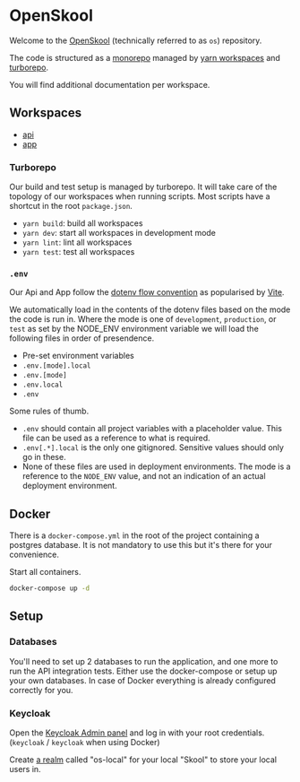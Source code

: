 # OpenSkool

Welcome to the [OpenSkool](https://openskool.be) \(technically referred to as `os`\)
repository.

The code is structured as a [monorepo](https://monorepo.tools) managed by [yarn workspaces](https://yarnpkg.com/features/workspaces)
and [turborepo](https://github.com/vercel/turborepo).

You will find additional documentation per workspace.

## Workspaces

- [api](./api/README.md)
- [app](./app/README.md)

### Turborepo

Our build and test setup is managed by turborepo. It will take care of the topology
of our workspaces when running scripts. Most scripts have a shortcut in the root
`package.json`.

- `yarn build`: build all workspaces
- `yarn dev`: start all workspaces in development mode
- `yarn lint`: lint all workspaces
- `yarn test`: test all workspaces

### `.env`

Our Api and App follow the [dotenv flow convention](https://github.com/kerimdzhanov/dotenv-flow) as popularised by [Vite](https://vitejs.dev/guide/env-and-mode.html#env-files).

We automatically load in the contents of the dotenv files based on the mode the
code is run in. Where the mode is one of `development`, `production`, or `test`
as set by the NODE_ENV environment variable we will load the following files in
order of presendence.

- Pre-set environment variables
- `.env.[mode].local`
- `.env.[mode]`
- `.env.local`
- `.env`

Some rules of thumb.

- `.env` should contain all project variables with a placeholder value. This file can be used as a reference to what is required.
- `.env[.*].local` is the only one gitignored. Sensitive values should only go in these.
- None of these files are used in deployment environments. The mode is a reference to the `NODE_ENV` value, and not an indication of an actual deployment environment.

## Docker

There is a `docker-compose.yml` in the root of the project containing a postgres
database. It is not mandatory to use this but it's there for your convenience.

Start all containers.

```sh
docker-compose up -d
```

## Setup

### Databases

You'll need to set up 2 databases to run the application, and one more to run the API integration tests. Either use the docker-compose or setup up your own databases. In case of Docker everything is already configured correctly for you.

### Keycloak

Open the [Keycloak Admin panel](http://localhost:8080/realms/master) and log in with your root credentials. (`keycloak` / `keycloak` when using Docker)

Create [a realm](https://www.keycloak.org/docs/latest/server_admin/index.html#configuring-realms) called "os-local" for your local "Skool" to store your local users in.
